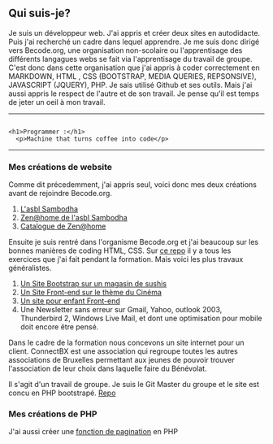 ## Qui suis-je?

Je suis un développeur web. J'ai appris et créer deux sites en autodidacte. Puis j'ai recherché un cadre dans lequel apprendre. Je me suis donc dirigé vers Becode.org, une organisation non-scolaire ou l'apprentisage des différents langagues webs se fait via l'apprentisage du travail de groupe. C'est donc dans cette organisation que j'ai appris à coder correctement en MARKDOWN, HTML , CSS (BOOTSTRAP, MEDIA QUERIES, REPSONSIVE), JAVASCRIPT (JQUERY), PHP. Je sais utilisé Github et ses outils. Mais
j'ai aussi appris le respect de l'autre et de son travail. Je pense qu'il est temps de jeter un oeil à mon travail.

-----------------
```

<h1>Programmer :</h1>
  <p>Machine that turns coffee into code</p>

```
-----------------

### Mes créations de website

Comme dit précedemment, j'ai appris seul, voici donc mes deux créations avant de rejoindre Becode.org.
1. [L'asbl Sambodha](http://www.sambodha.be/)
2. [Zen@home de l'asbl Sambodha](http://www.zenhome.sambodha.be/)
3. [Catalogue de Zen@home](http://www.zenhome.sambodha.be/Ecommerce/)

Ensuite je suis rentré dans l'organisme Becode.org et j'ai beaucoup sur les bonnes manières de coding HTML, CSS.
Sur [ce repo](https://github.com/Rivanos/Becode-Formation) il y a tous les exercices que j'ai fait pendant la formation. Mais voici les plus travaux généralistes.

1. [Un Site Bootstrap sur un magasin de sushis](https://rivanos.github.io/project-site-bootstrap--Sushi-House/)
2. [Un Site Front-end sur le thème du Cinéma](https://rivanos.github.io/TI-FrontEnd-AllezCine/)
3. [Un site pour enfant Front-end](https://rivanos.github.io/TI-FrontEnd-AllezCine/site/index.html)
4. Une Newsletter sans erreur sur Gmail, Yahoo, outlook 2003, Thunderbird 2, Windows Live Mail, et dont une optimisation pour mobile doit encore être pensé.

Dans le cadre de la formation nous concevons un site internet pour un client. ConnectBX est une association qui regroupe toutes les autres associations de Bruxelles permettant aux jeunes de pouvoir trouver l'association de leur choix dans laquelle faire du Bénévolat.

Il s'agit d'un travail de groupe. Je suis le Git Master du groupe et le site est concu en PHP bootstrapé. [Repo](https://github.com/Rivanos/projet-client-connectbx)

### Mes créations de PHP

J'ai aussi créer une [fonction de pagination](https://github.com/Rivanos/Function_Pagination) en PHP

